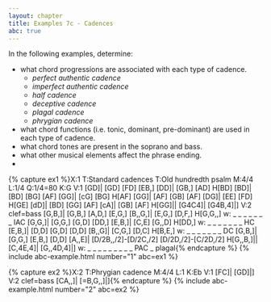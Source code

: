 ```yaml
---
layout: chapter
title: Examples 7c - Cadences
abc: true
---
```


In the following examples, determine:
- what chord progressions are associated with each type of cadence.
    - *perfect authentic cadence*
    - *imperfect authentic cadence*
    - *half cadence*
    - *deceptive cadence*
    - *plagal cadence*
    - *phrygian cadence*
- what chord functions (i.e. tonic, dominant, pre-dominant) are used in each type of cadence.
- what chord tones are present in the soprano and bass.
- what other musical elements affect the phrase ending.
- 
{% capture ex1 %}X:1
T:Standard cadences
T:Old hundredth psalm
M:4/4
L:1/4
Q:1/4=80
K:G
V:1
[GD]| [GD] [FD] [EB,] [DD]| [GB,] [AD] H[BD]
[BD]| [BD] [BG] [AF] [GG]| [cG] [BG] H[AF]
[GG]| [AF] [GB] [AF] [DG]| [EE] [FD] H[GE]
[dD]| [BD] [GG] [AF] [cA]| [GB] [AF] H[GG]|| [G4C4]| [G4B,4]|]
V:2 clef=bass
[G,B,]| [G,B,] [A,D,] [E,G,] [B,,G,]| [E,G,] [D,F,] H[G,G,,]
w: _ _ _ _ _ _ _ IAC
[G,G,]| [G,G,] [G,D] [DD,] [E,B,]| [C,E] [G,,D] H[DD,]
w:  _ _ _ _ _ _ _ HC
[E,B,]| [D,D] [G,D] [D,D] [B,,G]| [C,G,] [D,C] H[B,E,]
w: _ _ _ _ _ _ _ DC
[G,B,]| [G,G,] [E,B,] [D,D] [A,,E]| [D/2B,,/2]-[D/2C,/2] [D/2D,/2]-[C/2D,/2] H[G,,B,]|| [C,4E,4]| [G,,4D,4]|]
w: _ _ _ _ _ _ _ _ _ PAC _ plagal{% endcapture %}
{% include abc-example.html number="1" abc=ex1 %}

{% capture ex2 %}X:2
T:Phrygian cadence
M:4/4
L:1
K:Eb
V:1
[FC]| [GD]|]
V:2 clef=bass
[CA,,]| [=B,G,,]|]{% endcapture %}
{% include abc-example.html number="2" abc=ex2 %}